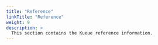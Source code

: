```yaml
---
title: "Reference"
linkTitle: "Reference"
weight: 9
description: >
  This section contains the Kueue reference information.
---
```

